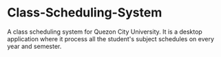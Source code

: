 # Class-Scheduling-System
A class scheduling system for Quezon City University. It is a desktop application where it process all the student's subject schedules on every year and semester.
